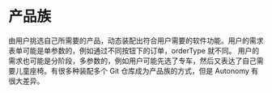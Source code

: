 # 产品族

由用户挑选自己所需要的产品，动态装配出符合用户需要的软件功能。用户的需求表单可能是单参数的，例如通过不同按钮下的订单，orderType 就不同。
用户的需求也可能是分阶段，多参数的，例如用户可能先选了专车，然后又表达了自己需要儿童座椅。有很多种装配多个 Git 仓库成为产品族的方式，但是 Autonomy 有很大差异。